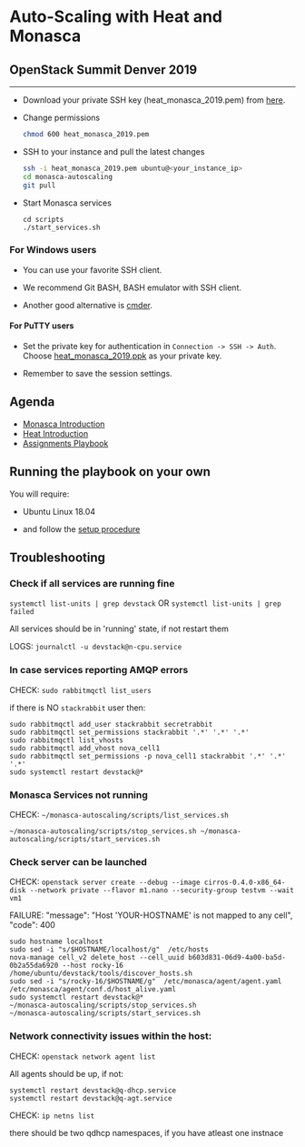 # Auto-Scaling with Heat and Monasca
## OpenStack Summit Denver 2019

---

* Download your private SSH key (heat_monasca_2019.pem) from
  [here](https://drive.google.com/open?id=1ZDFWllrw5nuvUqAy7FktCOGnhrVOih3t).

* Change permissions

    ```bash
    chmod 600 heat_monasca_2019.pem
    ```

* SSH to your instance and pull the latest changes

    ```bash
    ssh -i heat_monasca_2019.pem ubuntu@<your_instance_ip>
    cd monasca-autoscaling
    git pull
    ```
* Start Monasca services

    ```
    cd scripts
    ./start_services.sh
    ```

### For Windows users

* You can use your favorite SSH client.

* We recommend Git BASH, BASH emulator with SSH client.

* Another good alternative is [cmder](http://cmder.net/).

#### For PuTTY users

* Set the private key for authentication in `Connection -> SSH -> Auth`.
  Choose [heat_monasca_2019.ppk](https://drive.google.com/open?id=1uMT6Eg6JBraMwmp95TyIUouPMjxsr7W_) as your private key.

* Remember to save the session settings.

## Agenda

* [Monasca Introduction](monasca_intro.md)
* [Heat Introduction](heat_intro.md)
* [Assignments Playbook](playbook.md)

## Running the playbook on your own

You will require:

* Ubuntu Linux 18.04

* and follow the [setup procedure](/environment/setup_steps)


## Troubleshooting 

### Check if all services are running fine

`systemctl list-units | grep devstack`
OR
`systemctl list-units | grep failed`

All services should be in 'running' state, if not restart them

LOGS: `journalctl -u devstack@n-cpu.service`

### In case services reporting AMQP errors

CHECK: `sudo rabbitmqctl list_users`

if there is NO `stackrabbit` user then:

```
sudo rabbitmqctl add_user stackrabbit secretrabbit
sudo rabbitmqctl set_permissions stackrabbit '.*' '.*' '.*'
sudo rabbitmqctl list_vhosts
sudo rabbitmqctl add_vhost nova_cell1
sudo rabbitmqctl set_permissions -p nova_cell1 stackrabbit '.*' '.*' '.*'
sudo systemctl restart devstack@*
```


### Monasca Services not running

CHECK: `~/monasca-autoscaling/scripts/list_services.sh`

`
~/monasca-autoscaling/scripts/stop_services.sh
~/monasca-autoscaling/scripts/start_services.sh
`



### Check server can be launched

CHECK: `openstack server create --debug --image cirros-0.4.0-x86_64-disk --network private --flavor m1.nano --security-group testvm --wait vm1`

FAILURE: "message": "Host 'YOUR-HOSTNAME' is not mapped to any cell", "code": 400

```
sudo hostname localhost
sudo sed -i "s/$HOSTNAME/localhost/g"  /etc/hosts
nova-manage cell_v2 delete_host --cell_uuid b603d831-06d9-4a00-ba5d-0b2a55da6920 --host rocky-16
/home/ubuntu/devstack/tools/discover_hosts.sh
sudo sed -i "s/rocky-16/$HOSTNAME/g"  /etc/monasca/agent/agent.yaml /etc/monasca/agent/conf.d/host_alive.yaml
sudo systemctl restart devstack@*
~/monasca-autoscaling/scripts/stop_services.sh
~/monasca-autoscaling/scripts/start_services.sh
```


### Network connectivity issues within the host:

CHECK: `openstack network agent list`

All agents should be up, if not:

```
systemctl restart devstack@q-dhcp.service 
systemctl restart devstack@q-agt.service 
```


CHECK: `ip netns list`

there should be two qdhcp namespaces, if you have atleast one instnace
